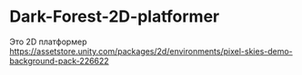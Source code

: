 # Dark-Forest-2D-platformer
Это 2D платформер
https://assetstore.unity.com/packages/2d/environments/pixel-skies-demo-background-pack-226622
